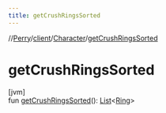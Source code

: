 ```yaml
---
title: getCrushRingsSorted
---
```

//[Perry](../../../index.html)/[client](../index.html)/[Character](index.html)/[getCrushRingsSorted](get-crush-rings-sorted.html)



# getCrushRingsSorted



[jvm]\
fun [getCrushRingsSorted](get-crush-rings-sorted.html)(): [List](https://kotlinlang.org/api/latest/jvm/stdlib/kotlin.collections/-list/index.html)<[Ring](../-ring/index.html)>




